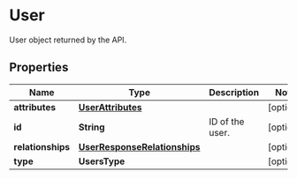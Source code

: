 

# User

User object returned by the API.
## Properties

Name | Type | Description | Notes
------------ | ------------- | ------------- | -------------
**attributes** | [**UserAttributes**](UserAttributes.md) |  |  [optional]
**id** | **String** | ID of the user. |  [optional]
**relationships** | [**UserResponseRelationships**](UserResponseRelationships.md) |  |  [optional]
**type** | **UsersType** |  |  [optional]




